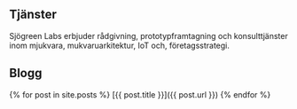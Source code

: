 ## Tjänster

Sjögreen Labs erbjuder rådgivning, prototypframtagning och konsulttjänster inom mjukvara, mukvaruarkitektur, IoT och, företagsstrategi.

## Blogg
{% for post in site.posts %}
    [{{ post.title }}]({{ post.url }})
{% endfor %}
